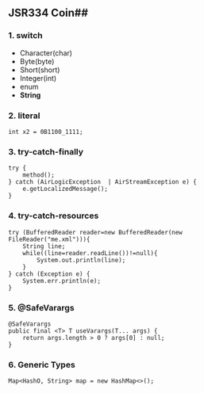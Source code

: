 ## JSR334 Coin##


### 1. switch ###
- Character(char)
- Byte(byte)
- Short(short)
- Integer(int)
- enum
- **String**

### 2. literal ###
	int x2 = 0B1100_1111;

### 3. try-catch-finally ###
	try {
		method();
	} catch (AirLogicException  | AirStreamException e) {
		e.getLocalizedMessage();
	}

### 4. try-catch-resources ###
	try (BufferedReader reader=new BufferedReader(new FileReader("me.xml"))){
		String line;
		while((line=reader.readLine())!=null){
			System.out.println(line);
		}
	} catch (Exception e) {
		System.err.println(e);
	}

### 5. @SafeVarargs ###

	@SafeVarargs
	public final <T> T useVarargs(T... args) {
		return args.length > 0 ? args[0] : null;
	}

### 6. Generic Types ###
	Map<HashO, String> map = new HashMap<>();